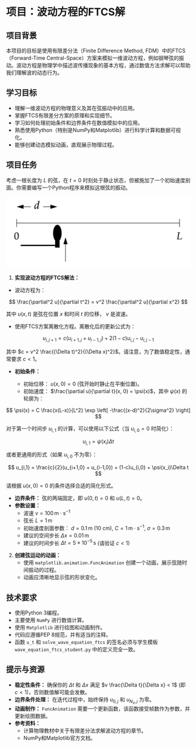 # 项目：波动方程的FTCS解

## 项目背景

本项目的目标是使用有限差分法（Finite Difference Method, FDM）中的FTCS（Forward-Time Central-Space）方案来模拟一维波动方程，例如钢琴弦的振动。波动方程是物理学中描述波传播现象的基本方程，通过数值方法求解可以帮助我们理解波的动态行为。

## 学习目标

*   理解一维波动方程的物理意义及其在弦振动中的应用。
*   掌握FTCS有限差分方案的原理和实现细节。
*   学习如何处理初始条件和边界条件在数值模拟中的应用。
*   熟悉使用Python（特别是NumPy和Matplotlib）进行科学计算和数据可视化。
*   能够创建动态模拟动画，直观展示物理过程。

## 项目任务

考虑一根长度为 $L$ 的弦，在 $t=0$ 时刻处于静止状态，但被施加了一个初始速度剖面。你需要编写一个Python程序来模拟这根弦的振动。

![钢琴弦振动示意图](piano.png)

1.  **实现波动方程的FTCS解法：**

*   波动方程为：
    
$$ \frac{\partial^2 u}{\partial t^2} = v^2 \frac{\partial^2 u}{\partial x^2} $$

其中 $u(x, t)$ 是弦在位置 $x$ 和时间 $t$ 的位移， $v$ 是波速。

*   使用FTCS方案离散化方程。离散化后的更新公式为：
    
$$ u_{i,j+1} = c(u_{i+1,j} + u_{i-1,j}) + 2(1-c)u_{i,j} - u_{i,j-1} $$

其中 $c = v^2 \frac{(\Delta t)^2}{(\Delta x)^2}$。请注意，为了数值稳定性，通常要求 $c < 1$。
    
*   **初始条件：**
        
    *   初始位移： $u(x, 0) = 0$ (弦开始时静止在平衡位置)。
    *   初始速度： $\frac{\partial u}{\partial t}(x, 0) = \psi(x)$，其中 $\psi(x)$ 的轮廓为：
        
$$ \psi(x) = C \frac{x(L-x)}{L^2} \exp \left[ -\frac{(x-d)^2}{2\sigma^2} \right] $$

对于第一个时间步 $u_{i,1}$ 的计算，可以使用以下公式（当 $u_{i,0}=0$ 时简化）：
            
$$ u_{i,1} = \psi(x_i) \Delta t $$

或者更通用的形式（如果 $u_{i,0}$ 不为零）：
        
$$ u_{i,1} = \frac{c}{2}(u_{i+1,0} + u_{i-1,0}) + (1-c)u_{i,0} + \psi(x_i)\Delta t $$

请根据 $u(x,0)=0$ 的条件选择合适的简化形式。

*   **边界条件：** 弦的两端固定，即 $u(0, t) = 0$ 和 $u(L, t) = 0$。
*   **参数设置：**
    *   波速 $v = 100 \,\mathrm{m\cdot s}^{-1}$
    *   弦长 $L = 1 \,\mathrm{m}$
    *   初始速度剖面参数： $d = 0.1 \,\mathrm{m}$ (10 cm), $C = 1 \,\mathrm{m\cdot s}^{-1}$, $\sigma = 0.3 \,\mathrm{m}$
    *   建议的空间步长 $\Delta x = 0.01 \,\mathrm{m}$
    *   建议的时间步长 $\Delta t = 5 \times 10^{-5} \,\mathrm{s}$ (请验证 $c < 1$)

2.  **创建弦运动的动画：**
    *   使用 `matplotlib.animation.FuncAnimation` 创建一个动画，展示弦随时间振动的过程。
    *   动画应清晰地显示弦的形状变化。

## 技术要求

*   使用Python 3编程。
*   主要使用 `NumPy` 进行数值计算。
*   使用 `Matplotlib` 进行绘图和动画制作。
*   代码应遵循PEP 8规范，并有适当的注释。
*   函数 `u_t` 和 `solve_wave_equation_ftcs` 的签名必须与学生模板 `wave_equation_ftcs_student.py` 中的定义完全一致。

## 提示与资源

*   **稳定性条件：** 确保你的 $\Delta t$ 和 $\Delta x$ 满足 $v \frac{\Delta t}{\Delta x} < 1$ (即 $c < 1$)，否则数值解可能会发散。
*   **边界条件处理：** 在迭代过程中，始终保持 $u_{0,j}$ 和 $u_{N_x,j}$ 为零。
*   **动画制作：** `FuncAnimation` 需要一个更新函数，该函数接受帧数作为参数，并更新绘图数据。
*   **参考资料：**
    *   计算物理教材中关于有限差分法求解波动方程的章节。
    *   NumPy和Matplotlib官方文档。
